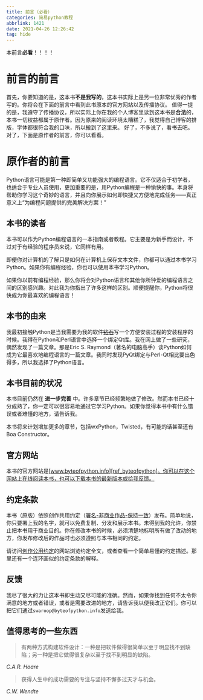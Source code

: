 ```yaml
---
title: 前言（必看）
categories: 简易python教程
abbrlink: 1421
date: 2021-04-26 12:26:42
tag: hide
---
```

本前言**必看**！！！！
<!-- more -->
# 前言的前言
首先，你要知道的是，这本书**不是我写的**，这本书实际上是另一位非常优秀的作者写的。你将会在下面的前言中看到此书原本的官方网站以及传播协议。
值得一提的是，我遵守了传播协议，所以实际上你在我的个人博客里读到这本书是**合法**的，本书一切权益都属于原作者。因为原来的阅读环境太糟糕了，我觉得自己博客的排版，字体都很符合我的口味，所以搬到了这里来。
好了，不多说了，看书去吧。对了，下面是原作者的前言，你可以看看。
# 原作者的前言
Python语言可能是第一种即简单又功能强大的编程语言。它不仅适合于初学者，也适合于专业人员使用，更加重要的是，用Python编程是一种愉快的事。本身将帮助你学习这个奇妙的语言，并且向你展示如何即快捷又方便地完成任务——真正意义上“为编程问题提供的完美解决方案！”
## 本书的读者
本书可以作为Python编程语言的一本指南或者教程。它主要是为新手而设计，不过对于有经验的程序员来说，它同样有用。

即便你对计算机的了解只是如何在计算机上保存文本文件，你都可以通过本书学习Python。如果你有编程经验，你也可以使用本书学习Python。

如果你以前有编程经验，那么你将会对Python语言和其他你所钟爱的编程语言之间的区别感兴趣。对此我为你指出了许多这样的区别。顺便提醒你，Python将很快成为你最喜欢的编程语言！

## 本书的由来
我最初接触Python是当我需要为我的软件<del>[钻石][ref_1]</del>写一个方便安装过程的安装程序的时候。我得在Python和Perl语言中选择一个绑定Qt库。我在网上做了一些研究，偶然发现了一篇文章。那是Eric S. Raymond（著名的电脑高手）谈Python如何成为它最喜欢地编程语言的一篇文章。我同时发现PyQt绑定与Perl-Qt相比要出色得多，所以我选择了Python语言。

## 本书目前的状况
本书目前仍然在 **进一步完善** 中。许多章节已经频繁地做了修改。然而本书已经十分成熟了，你一定可以很容易地通过它学习Python。如果你觉得本书中有什么错误或者难懂的地方，请告诉我。

本书将来计划增加更多的章节，包括wxPython，Twisted，有可能的话甚至还有Boa Constructor。

## 官方网站
本书的官方网站是[www.byteofpython.info][ref_byteofpython]。你可以在这个网站上在线阅读本书，也可以下载本书的最新版本或给我反馈。

## 约定条款
本书（原版）依照创作共用约定（[署名-非商业作品-保持一致][ref_BY_ND_NC]）发布。简单地说，你只要署上我的名字，就可以免费复制、分发和展示本书。未得到我的允许，你禁止把本书用于商业目的。你在修改本书的时候，必须清楚地标明所有做了改动的地方，你发布修改后的作品时也必须遵照与本书相同的约定。

请访问[创作公用约定][ref_BY_NC_SA]的网站浏览约定全文，或者查看一个简单易懂的约定描述。那里还有一个连环画似的约定条款的解释。

## 反馈
我尽了很大的力让这本书即生动又尽可能的准确。然而，如果你找到任何不太令你满意的地方或者错误，或者是需要改进的地方，请告诉我以便我改正它们。你可以把它们通过`swaroop@byteofpython.info`发送给我。

## 值得思考的一些东西
>有两种方式构建软件设计：一种是把软件做得很简单以至于明显找不到缺陷；另一种是把它做得很复杂以至于找不到明显的缺陷。

*C.A.R. Hoare*

>获得人生中的成功需要的专注与坚持不懈多过天才与机会。

*C.W. Wendte*

[ref_1]: http://www.g2swaroop.net/software/
[ref_byteofpython]: http://www.byteofpython.info/
[ref_BY_ND_NC]: http://www.creativecommons.org/licenses/by-nd-nc/1.0/deed.zh
[ref_BY_NC_SA]: http://creativecommons.org/licenses/by-nc-sa/2.0/


<!--- 这个链接已经失效 [2013-04-16 15:59] --->

